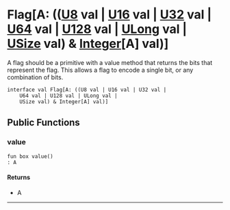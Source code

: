# Flag\[A: (([U8](builtin-U8) val | [U16](builtin-U16) val | [U32](builtin-U32) val | [U64](builtin-U64) val | [U128](builtin-U128) val | [ULong](builtin-ULong) val | [USize](builtin-USize) val) & [Integer](builtin-Integer)\[A\] val)\]

A flag should be a primitive with a value method that returns the bits that
represent the flag. This allows a flag to encode a single bit, or any
combination of bits.


```pony
interface val Flag[A: ((U8 val | U16 val | U32 val | 
    U64 val | U128 val | ULong val | 
    USize val) & Integer[A] val)]
```

## Public Functions

### value

```pony
fun box value()
: A
```

#### Returns

* A

---

